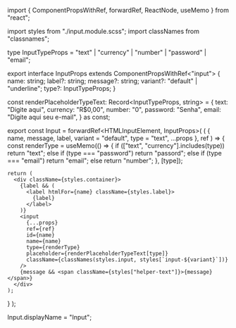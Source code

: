import { ComponentPropsWithRef, forwardRef, ReactNode, useMemo } from "react";

import styles from "./input.module.scss";
import classNames from "classnames";

type InputTypeProps = "text" | "currency" | "number" | "password" | "email";

export interface InputProps extends ComponentPropsWithRef<"input"> {
  name: string;
  label?: string;
  message?: string;
  variant?: "default" | "underline";
  type?: InputTypeProps;
}

const renderPlaceholderTypeText: Record<InputTypeProps, string> = {
  text: "Digite aqui",
  currency: "R$0,00",
  number: "0",
  password: "Senha",
  email: "Digite aqui seu e-mail",
} as const;

export const Input = forwardRef<HTMLInputElement, InputProps>(
  (
    { name, message, label, variant = "default", type = "text", ...props },
    ref
  ) => {
    const renderType = useMemo(() => {
      if (["text", "currency"].includes(type)) return "text";
      else if (type === "password") return "passord";
      else if (type === "email") return "email";
      else return "number";
    }, [type]);

    return (
      <div className={styles.container}>
        {label && (
          <label htmlFor={name} className={styles.label}>
            {label}
          </label>
        )}
        <input
          {...props}
          ref={ref}
          id={name}
          name={name}
          type={renderType}
          placeholder={renderPlaceholderTypeText[type]}
          className={classNames(styles.input, styles[`input-${variant}`])}
        />
        {message && <span className={styles["helper-text"]}>{message}</span>}
      </div>
    );
  }
);

Input.displayName = "Input";
